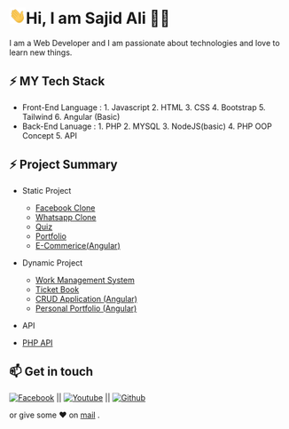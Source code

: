 
# <img src="https://raw.githubusercontent.com/ABSphreak/ABSphreak/master/gifs/Hi.gif" width="30px">Hi, I am Sajid Ali 👨‍💻

I am a Web Developer and I am passionate about technologies and love to learn new things.

## ⚡ MY Tech Stack
* Front-End Language : 1. Javascript 2. HTML 3. CSS 4. Bootstrap 5. Tailwind 6. Angular (Basic)
* Back-End Lanuage :   1. PHP 2. MYSQL 3. NodeJS(basic) 4. PHP OOP Concept 5. API

## ⚡ Project Summary 
* Static Project 
  * <a href="https://github.com/dontKnew/facebook"> Facebook Clone </a> 
  * <a href="https://github.com/dontKnew/whatsapp"> Whatsapp Clone </a> 
  * <a href="https://github.com/dontKnew/WorkManagementSystem"> Quiz </a> 
  * <a href="https://github.com/dontKnew/myself"> Portfolio </a>
  * <a href="https://github.com/dontKnew/e-commerce"> E-Commerice(Angular) </a>
  
* Dynamic Project
  * <a href="https://github.com/dontKnew/WorkManagementSystem"> Work Management System </a> 
  * <a href="https://github.com/dontKnew/Ticketbook"> Ticket Book </a> 
  * <a href="https://github.com/dontKnew/AngularCRUD">CRUD Application (Angular) </a> 
  * <a href="https://github.com/dontKnew/portfolio"> Personal Portfolio (Angular) </a> 
  
* API
 * <a href="https://github.com/dontKnew/PHPAPI">PHP API </a> 
 
## 📫 Get in touch
[![Facebook](https://img.shields.io/badge/facebook-0077B5?style=for-the-badge&logo=facebook&logoColor=white)](https://www.facebook.com/people/Failure-B%C3%B8y/100023854041628/) || [![Youtube](https://img.shields.io/badge/youtube-DD0031?style=for-the-badge&logo=youtube&logoColor=white)](https://www.youtube.com/channel/UCx17TpbQ8JoQ-EdeltD1LIA) || [![Github](https://img.shields.io/badge/github%20-%23121011.svg?&style=for-the-badge&logo=github&logoColor=white)](https://github.com/dontknew)


 or give some ♥ on [mail](mailto:adnanazmee@gmail.com) .


<!-- ![visitors](https://visitor-badge.glitch.me/badge?page_id=dont/knew) -->
